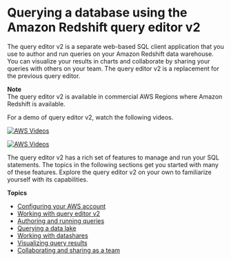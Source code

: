 # Querying a database using the Amazon Redshift query editor v2<a name="query-editor-v2"></a>

The query editor v2 is a separate web\-based SQL client application that you use to author and run queries on your Amazon Redshift data warehouse\. You can visualize your results in charts and collaborate by sharing your queries with others on your team\. The query editor v2 is a replacement for the previous query editor\. 

**Note**  
The query editor v2 is available in commercial AWS Regions where Amazon Redshift is available\. 

For a demo of query editor v2, watch the following videos\. 

[![AWS Videos](http://img.youtube.com/vi/https://www.youtube.com/embed/IwZNIroJUnc/0.jpg)](http://www.youtube.com/watch?v=https://www.youtube.com/embed/IwZNIroJUnc)

[![AWS Videos](http://img.youtube.com/vi/https://www.youtube.com/embed/4EIV4XTE9iI/0.jpg)](http://www.youtube.com/watch?v=https://www.youtube.com/embed/4EIV4XTE9iI)

The query editor v2 has a rich set of features to manage and run your SQL statements\. The topics in the following sections get you started with many of these features\. Explore the query editor v2 on your own to familiarize yourself with its capabilities\. 

**Topics**
+ [Configuring your AWS account](query-editor-v2-getting-started.md)
+ [Working with query editor v2](query-editor-v2-using.md)
+ [Authoring and running queries](query-editor-v2-query-run.md)
+ [Querying a data lake](query-editor-v2-querying-data-lake.md)
+ [Working with datashares](query-editor-v2-datashare-using.md)
+ [Visualizing query results](query-editor-v2-charts.md)
+ [Collaborating and sharing as a team](query-editor-v2-team.md)
